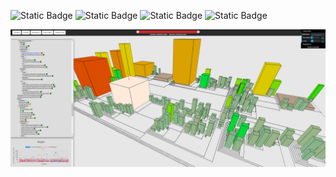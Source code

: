 ![Static Badge](https://img.shields.io/badge/ThreeJS-green)
![Static Badge](https://img.shields.io/badge/ViteJs-blue)
![Static Badge](https://img.shields.io/badge/Express-orange)
![Static Badge](https://img.shields.io/badge/bin_pack-red)

<img src=".%2Fdocs%2Fresources%2FScreenshot1.png" width="1000">